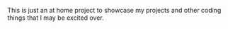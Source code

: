This is just an at home project to showcase my projects and other coding things that I may be excited over.
